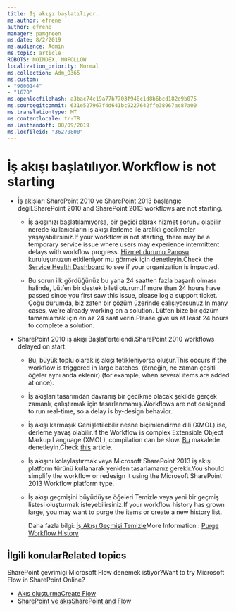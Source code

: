 ```yaml
---
title: İş akışı başlatılıyor.
ms.author: efrene
author: efrene
manager: pamgreen
ms.date: 8/2/2019
ms.audience: Admin
ms.topic: article
ROBOTS: NOINDEX, NOFOLLOW
localization_priority: Normal
ms.collection: Adm_O365
ms.custom:
- "9000144"
- "1670"
ms.openlocfilehash: a3bac74c19a77b7703f948c1d8b6bcd182e9b075
ms.sourcegitcommit: 631e527967f4d641bc9227642ffe38967ae87a00
ms.translationtype: MT
ms.contentlocale: tr-TR
ms.lasthandoff: 08/09/2019
ms.locfileid: "36270800"
---
```

# <a name="workflow-is-not-starting"></a><span data-ttu-id="f684a-102">İş akışı başlatılıyor.</span><span class="sxs-lookup"><span data-stu-id="f684a-102">Workflow is not starting</span></span>

- <span data-ttu-id="f684a-103">İş akışları SharePoint 2010 ve SharePoint 2013 başlangıç değil.</span><span class="sxs-lookup"><span data-stu-id="f684a-103">SharePoint 2010 and SharePoint 2013 workflows are not starting.</span></span>

    - <span data-ttu-id="f684a-104">İş akışınızı başlatılamıyorsa, bir geçici olarak hizmet sorunu olabilir nerede kullanıcıların iş akışı ilerleme ile aralıklı gecikmeler yaşayabilirsiniz.</span><span class="sxs-lookup"><span data-stu-id="f684a-104">If your workflow is not starting, there may be a temporary service issue where users may experience intermittent delays with workflow progress.</span></span> <span data-ttu-id="f684a-105">[Hizmet durumu Panosu](https:/admin.microsoft.com/AdminPortal/Home#/servicehealth) kuruluşunuzun etkileniyor mu görmek için denetleyin.</span><span class="sxs-lookup"><span data-stu-id="f684a-105">Check the [Service Health Dashboard](https:/admin.microsoft.com/AdminPortal/Home#/servicehealth) to see if your organization is impacted.</span></span>

    - <span data-ttu-id="f684a-106">Bu sorun ilk gördüğünüz bu yana 24 saatten fazla başarılı olması halinde, Lütfen bir destek bileti oturum.</span><span class="sxs-lookup"><span data-stu-id="f684a-106">If more than 24 hours have passed since you first saw this issue, please log a support ticket.</span></span> <span data-ttu-id="f684a-107">Çoğu durumda, biz zaten bir çözüm üzerinde çalışıyorsunuz.</span><span class="sxs-lookup"><span data-stu-id="f684a-107">In many cases, we're already working on a solution.</span></span> <span data-ttu-id="f684a-108">Lütfen bize bir çözüm tamamlamak için en az 24 saat verin.</span><span class="sxs-lookup"><span data-stu-id="f684a-108">Please give us at least 24 hours to complete a solution.</span></span>

- <span data-ttu-id="f684a-109">SharePoint 2010 iş akışı Başlat'ertelendi.</span><span class="sxs-lookup"><span data-stu-id="f684a-109">SharePoint 2010 workflows delayed on start.</span></span>

    - <span data-ttu-id="f684a-110">Bu, büyük toplu olarak iş akışı tetikleniyorsa oluşur.</span><span class="sxs-lookup"><span data-stu-id="f684a-110">This occurs if the workflow is triggered in large batches.</span></span> <span data-ttu-id="f684a-111">(örneğin, ne zaman çeşitli öğeler aynı anda eklenir).</span><span class="sxs-lookup"><span data-stu-id="f684a-111">(for example, when several items are added at once).</span></span>

    - <span data-ttu-id="f684a-112">İş akışları tasarımdan davranış bir gecikme olacak şekilde gerçek zamanlı, çalıştırmak için tasarlanmamış.</span><span class="sxs-lookup"><span data-stu-id="f684a-112">Workflows are not designed to run real-time, so a delay is by-design behavior.</span></span>

   -  <span data-ttu-id="f684a-113">İş akışı karmaşık Genişletilebilir nesne biçimlendirme dili (XMOL) ise, derleme yavaş olabilir.</span><span class="sxs-lookup"><span data-stu-id="f684a-113">If the Workflow is complex Extensible Object Markup Language (XMOL), compilation can be slow.</span></span> <span data-ttu-id="f684a-114">[Bu](https://support.microsoft.com/en-us/kb/3043697) makalede denetleyin.</span><span class="sxs-lookup"><span data-stu-id="f684a-114">Check [this](https://support.microsoft.com/en-us/kb/3043697) article.</span></span>

    - <span data-ttu-id="f684a-115">İş akışını kolaylaştırmak veya Microsoft SharePoint 2013 iş akışı platform türünü kullanarak yeniden tasarlamanız gerekir.</span><span class="sxs-lookup"><span data-stu-id="f684a-115">You should simplify the workflow or redesign it using the Microsoft SharePoint 2013 Workflow platform type.</span></span>

    - <span data-ttu-id="f684a-116">İş akışı geçmişini büyüdüyse öğeleri Temizle veya yeni bir geçmiş listesi oluşturmak isteyebilirsiniz.</span><span class="sxs-lookup"><span data-stu-id="f684a-116">If your workflow history has grown large, you may want to purge the items or create a new history list.</span></span>

        <span data-ttu-id="f684a-117">Daha fazla bilgi: [İş Akışı Geçmişi Temizle](https://blogs.technet.microsoft.com/marj/2015/08/07/sharepoint-2010-workflows-best-practice-purge-workflow-history-list-items/)</span><span class="sxs-lookup"><span data-stu-id="f684a-117">More Information : [Purge Workflow History](https://blogs.technet.microsoft.com/marj/2015/08/07/sharepoint-2010-workflows-best-practice-purge-workflow-history-list-items/)</span></span>


## <a name="related-topics"></a><span data-ttu-id="f684a-118">İlgili konular</span><span class="sxs-lookup"><span data-stu-id="f684a-118">Related topics</span></span>
<span data-ttu-id="f684a-119">SharePoint çevrimiçi Microsoft Flow denemek istiyor?</span><span class="sxs-lookup"><span data-stu-id="f684a-119">Want to try Microsoft Flow in SharePoint Online?</span></span>
- [<span data-ttu-id="f684a-120">Akış oluşturma</span><span class="sxs-lookup"><span data-stu-id="f684a-120">Create Flow</span></span>](https://support.office.com/article/Create-a-flow-for-a-list-or-library-in-SharePoint-Online-or-OneDrive-for-Business-a9c3e03b-0654-46af-a254-20252e580d01) 
- [<span data-ttu-id="f684a-121">SharePoint ve akış</span><span class="sxs-lookup"><span data-stu-id="f684a-121">SharePoint and Flow</span></span>](https://flow.microsoft.com/blog/sharepoint-and-flow/) 


